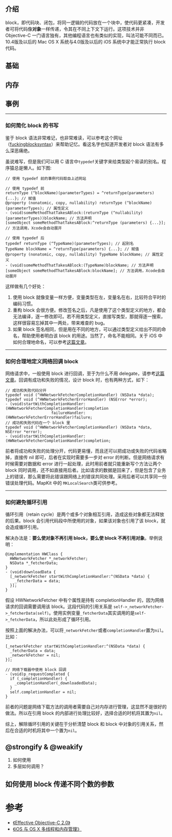 >

## 介绍
block，即代码块、闭包，将同一逻辑的代码放在一个块中，使代码更紧凑，开发者可将代码像**对象**一样传递，令其在不同上下文下运行。这项技术并非 Objective-C 一门语言独有，其他编程语言也有类似的实现，叫法可能不同而已。10.4版及以后的 Mac OS X 系统与4.0版及以后的 iOS 系统中才能正常执行 block 代码。

## 基础

## 内存

## 事例

---
### 如何简化 block 的书写
鉴于 block 语法非常难记，也非常难读，可以参考这个网址（[fuckingblocksyntax](http://fuckingblocksyntax.com)）来帮助记忆。看这名字也知道开发者对 block 语法有多么深恶痛绝。

虽说难写，但是我们可以用 C 语言中`typedef`关键字来给类型起个易读的别名。程序猿总是懒人。如下图:

```
// 使用 typedef 前的事例代码取自上述网站

// 使用 typedef 前
returnType (^blockName)(parameterTypes) = ^returnType(parameters) {...}; // 赋值
@property (nonatomic, copy, nullability) returnType (^blockName)(parameterTypes); // 属性定义
- (void)someMethodThatTakesABlock:(returnType (^nullability)(parameterTypes))blockName; // 方法声明
[someObject someMethodThatTakesABlock:^returnType (parameters) {...}]; // 方法调用，Xcode会自动展开

// 使用 typedef 后
typedef returnType (^TypeName)(parameterTypes); // 起别名
TypeName blockName = ^returnType(parameters) {...}; // 赋值
@property (nonatomic, copy, nullability) TypeName blockName; // 属性定义
- (void)someMethodThatTakesABlock:(TypeName)blockName; // 方法声明
[someObject someMethodThatTakesABlock:blockName]; // 方法调用，Xcode会自动展开
```

这样做有几个好处：
1. 使用 block 就像变量一样方便，变量类型在左，变量名在右，比较符合平时的编码习惯。
2. 重构 block 会很方便。修改签名之后，凡是使用了这个类型定义的地方，都会无法编译，逐一修改即可。若不用类型定义，直接写类型，那就得逐一搜索，这样很容易忘掉其中一两处，带来难查的 bug。
3. 如果 block 签名相同，但是用在不同的地方，可以通过类型定义给出不同的命名，帮助使用者明白该 block 的用途。当然了，命名不能相同。关于 iOS 中如何合理地命名，可以参考[这篇文章](https://github.com/parallelWorld/Blog/blob/master/iOS/Base/Code-style.md)。

---
### 如何合理地定义网络回调 block
网络请求中，一般使用 block 进行回调，至于为什么不用 delegate，请参考[这篇文章](https://github.com/parallelWorld/Blog/blob/master/iOS/Base/Notification.md)。回调有成功和失败的情况，设计 block 时，也有两种方式，如下：

```
// 成功和失败代码分开
typedef void (^HWNetworkFetcherCompletionHandler) (NSData *data);
typedef void (^HWNetworkFetcherErrorHandler) (NSError *error);
- (void)startWithCompletionHandler:(HWNetworkFetcherCompletionHandler)completion
                    failureHandler:(HWNetworkFetcherErrorHandler)failure;
// 成功和失败代码在一个 block 里
typedef void (^HWNetworkFetcherCompletionHandler) (NSData *data, NSError *error);
- (void)startWithCompletionHandler:(HWNetworkFetcherCompletionHandler)completion;
```

前者将成功和失败的处理分开，代码更易懂，而且还可以把成功或失败的代码省略掉，直接传 nil 即可，后者在实现时需要多一步对 error 的判断。但是网络请求有时候需要对数据和 error 进行一起处理，此时用前者就只能重新写个方法让两个 block 同时调用，还不如直接用后者。比如请求的数据是回来了，但是包含了业务上的错误，那么需要将此错误跟网络上的错误共同处理。采用后者可以共享同一份错误处理代码。MapKit 中的 `MKLocalSearch`类可供参考。

---
### 如何避免循环引用
循环引用（retain cycle）是两个或多个对象相互引用，造成这些对象都无法释放的后果。block 会引用代码段中所使用的对象，如果该对象也引用了该 block，就会造成循环引用。

解决办法是：**要么使对象不再引用 block，要么使 block 不再引用对象**。举例说明：

```
@implementation HWClass {
  HWNetworkFetcher *_networkFetcher;
  NSData *_fetcherData;
}
- (void)downloadData {
  [_networkFetcher startWithCompletionHandler:^(NSData *data) {
    _fetcherData = data;
  }];
}
```

假设 HWNetworkFetcher 中有个属性是持有 completionHandler 的，因为网络请求的回调需要调用该 block。这段代码的引用关系是 `self->_networkFetcher->_fetcherData(self)`。使用实例变量`_fetcherData`其实调用的是`self->_fetcherData`，所以此处形成了循环引用。

按照上面的解决办法，可以将`_networkFetcher`或者`completionHandler`置为`nil`。比如：

```
[_networkFetcher startWithCompletionHandler:^(NSData *data) {
  _fetcherData = data;
  _networkFetcher = nil;
}];

// 网络下载器中使用 block 回调
- (void)p_requestCompleted {
  if (_completionHandler) {
    _completionHandler(_downloadedData);
  }
  self.completionHandler = nil;
}
```

前者的问题是网络下载方法的调用者需要自己对内存进行管理，这显然不是很好的做法。所以在引用 block 的内部进行处理比较好，选择合适的时机将其置为`nil`。

综上，解除循环引用的关键在于分析清楚 block 和 block 中对象的引用关系，然后在合适的时机将其中一个置为`nil`。


## @strongify & @weakify
1. 如何使用
2. 多层如何调用？

## 如何使用 block 传递不同个数的参数

# 参考
- [《Effective Objective-C 2.0》](https://book.douban.com/subject/25829244/)
- [《iOS 与 OS X 多线程和内存管理》](https://book.douban.com/subject/24720270/)
